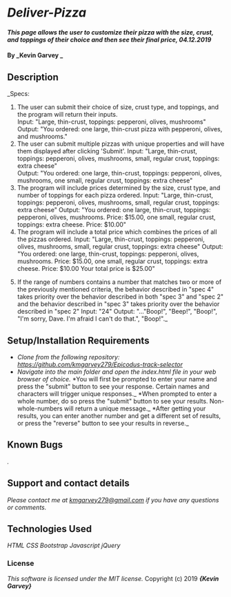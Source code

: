 # _Deliver-Pizza_

#### _This page allows the user to customize their pizza with the size, crust, and toppings of their choice and then see their final price, 04.12.2019_

#### By _**Kevin Garvey** _

## Description

_Specs:
1) The user can submit their choice of size, crust type, and toppings, and the program will return their inputs.  
Input: "Large, thin-crust, toppings: pepperoni, olives, mushrooms"
Output: "You ordered: one large, thin-crust pizza with pepperoni, olives, and mushrooms."
2) The user can submit multiple pizzas with unique properties and will have them displayed after clicking 'Submit'.
Input: "Large, thin-crust, toppings: pepperoni, olives, mushrooms, small, regular crust, toppings: extra cheese"  
Output: "You ordered: one large, thin-crust, toppings: pepperoni, olives, mushrooms, one small, regular crust, toppings: extra cheese"  
3) The program will include prices determined by the size, crust type, and number of toppings for each pizza ordered.
Input: "Large, thin-crust, toppings: pepperoni, olives, mushrooms, small, regular crust, toppings: extra cheese"
Output: "You ordered: one large, thin-crust, toppings: pepperoni, olives, mushrooms. Price: $15.00, one small, regular crust, toppings: extra cheese. Price: $10.00"   
4) The program will include a total price which combines the prices of all the pizzas ordered.
Input: "Large, thin-crust, toppings: pepperoni, olives, mushrooms, small, regular crust, toppings: extra cheese"
Output: "You ordered: one large, thin-crust, toppings: pepperoni, olives, mushrooms. Price: $15.00, one small, regular crust, toppings: extra cheese. Price: $10.00 Your total price is $25.00"  
5. If the range of numbers contains a number that matches two or more of the previously mentioned criteria, the behavior described in "spec 4" takes priority over the behavior described in both "spec 3" and "spec 2" and the behavior described in "spec 3" takes priority over the behavior described in "spec 2"
Input: "24"
Output: "..."Boop!", "Beep!", "Boop!", "I'm sorry, Dave. I'm afraid I can't do that.", "Boop!"._


## Setup/Installation Requirements

* _Clone from the following repository: https://github.com/kmgarvey279/Epicodus-track-selector_
* _Navigate into the main folder and open the index.html file in your web browser of choice._
*You will first be prompted to enter your name and press the "submit" button to see your response. Certain names and characters will trigger unique responses._
*When prompted to enter a whole number, do so press the "submit" button to see your results. Non-whole-numbers will return a unique message._
*After getting your results, you can enter another number and get a different set of results, or press the "reverse" button to see your results in reverse._

## Known Bugs

_._

## Support and contact details

_Please contact me at kmgarvey279@gmail.com if you have any questions or comments._

## Technologies Used

_HTML_
_CSS_
_Bootstrap_
_Javascript_
_jQuery_
### License

_This software is licensed under the MIT license._
Copyright (c) 2019 **_{Kevin Garvey}_**
